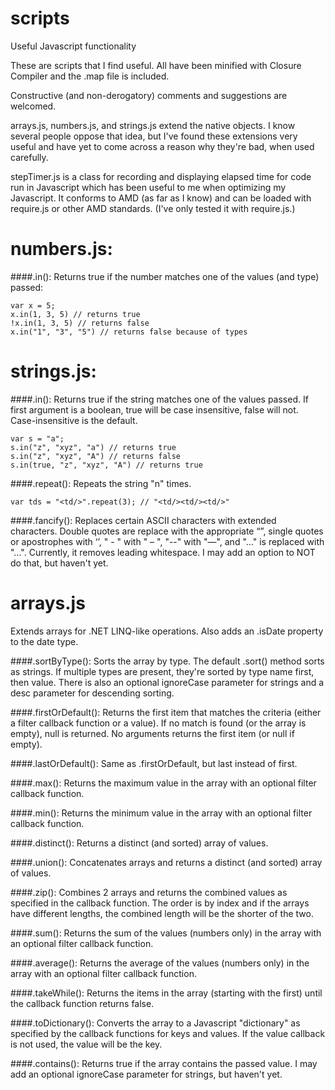 scripts
=======

Useful Javascript functionality

These are scripts that I find useful.  All have been minified with Closure Compiler and the .map file is included.

Constructive (and non-derogatory) comments and suggestions are welcomed.

arrays.js, numbers.js, and strings.js extend the native objects.  I know several people oppose that idea, but I've found these extensions very useful and have yet to come across a reason why they're bad, when used carefully.

stepTimer.js is a class for recording and displaying elapsed time for code run in Javascript which has been useful to me when optimizing my Javascript.  It conforms to AMD (as far as I know) and can be loaded with require.js or other AMD standards. (I've only tested it with require.js.)

numbers.js:
===========

####.in():
Returns true if the number matches one of the values (and type) passed:

	var x = 5;
	x.in(1, 3, 5) // returns true
	!x.in(1, 3, 5) // returns false
	x.in("1", "3", "5") // returns false because of types

strings.js:
===========

####.in():
Returns true if the string matches one of the values passed. If first argument is a boolean, true will be case insensitive, false will not. Case-insensitive is the default.

	var s = "a";
	s.in("z", "xyz", "a") // returns true
	s.in("z", "xyz", "A") // returns false
	s.in(true, "z", "xyz", "A") // returns true

####.repeat():
Repeats the string "n" times.

	var tds = "<td/>".repeat(3); // "<td/><td/><td/>"

####.fancify():
Replaces certain ASCII characters with extended characters.
	Double quotes are replace with the appropriate “”, single quotes or apostrophes with ‘’, " - " with " – ", "--" with "—", and "..." is replaced with "…".  Currently, it removes leading whitespace. I may add an option to NOT do that, but haven't yet.

arrays.js
===========
Extends arrays for .NET LINQ-like operations. Also adds an .isDate property to the date type.

####.sortByType():
Sorts the array by type.  The default .sort() method sorts as strings. If multiple types are present, they're sorted by type name first, then value. There is also an optional ignoreCase parameter for strings and a desc parameter for descending sorting.

####.firstOrDefault():
Returns the first item that matches the criteria (either a filter callback function or a value). If no match is found (or the array is empty), null is returned. No arguments returns the first item (or null if empty).

####.lastOrDefault():
Same as .firstOrDefault, but last instead of first.

####.max():
Returns the maximum value in the array with an optional filter callback function.

####.min():
Returns the minimum value in the array with an optional filter callback function.

####.distinct():
Returns a distinct (and sorted) array of values.

####.union():
Concatenates arrays and returns a distinct (and sorted) array of values.

####.zip():
Combines 2 arrays and returns the combined values as specified in the callback function. The order is by index and if the arrays have different lengths, the combined length will be the shorter of the two. 

####.sum():
Returns the sum of the values (numbers only) in the array with an optional filter callback function.

####.average():
Returns the average of the values (numbers only) in the array with an optional filter callback function.

####.takeWhile():
Returns the items in the array (starting with the first) until the callback function returns false.

####.toDictionary():
Converts the array to a Javascript "dictionary" as specified by the callback functions for keys and values. If the value callback is not used, the value will be the key.

####.contains():
Returns true if the array contains the passed value.  I may add an optional ignoreCase parameter for strings, but haven't yet.
